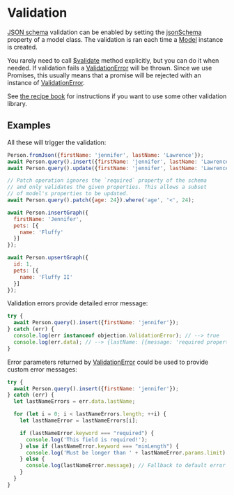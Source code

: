 # Validation

[JSON schema](http://json-schema.org/) validation can be enabled by setting the [jsonSchema](/api/model/static-properties.html#static-jsonschema) property of a model class. The validation is ran each time a [Model](/api/model/) instance is created.

You rarely need to call [$validate](/api/model/instance-methods.html#validate) method explicitly, but you can do it when needed. If validation fails a [ValidationError](/api/types/#class-validationerror) will be thrown. Since we use Promises, this usually means that a promise will be rejected with an instance of [ValidationError](/api/types/#class-validationerror).

See [the recipe book](/recipes/custom-validation.html) for instructions if you want to use some other validation library.

## Examples

All these will trigger the validation:

```js
Person.fromJson({firstName: 'jennifer', lastName: 'Lawrence'});
await Person.query().insert({firstName: 'jennifer', lastName: 'Lawrence'});
await Person.query().update({firstName: 'jennifer', lastName: 'Lawrence'}).where('id', 10);

// Patch operation ignores the `required` property of the schema
// and only validates the given properties. This allows a subset
// of model's properties to be updated.
await Person.query().patch({age: 24}).where('age', '<', 24);

await Person.insertGraph({
  firstName: 'Jennifer',
  pets: [{
    name: 'Fluffy'
  }]
});

await Person.upsertGraph({
  id: 1,
  pets: [{
    name: 'Fluffy II'
  }]
});
```

Validation errors provide detailed error message:

```js
try {
  await Person.query().insert({firstName: 'jennifer'});
} catch (err) {
  console.log(err instanceof objection.ValidationError); // --> true
  console.log(err.data); // --> {lastName: [{message: 'required property missing', ...}]}
}
```

Error parameters returned by [ValidationError](/api/types/#class-validationerror) could be used to provide custom error messages:

```js
try {
  await Person.query().insert({firstName: 'jennifer'});
} catch (err) {
  let lastNameErrors = err.data.lastName;

  for (let i = 0; i < lastNameErrors.length; ++i) {
    let lastNameError = lastNameErrors[i];

    if (lastNameError.keyword === "required") {
      console.log('This field is required!');
    } else if (lastNameError.keyword === "minLength") {
      console.log('Must be longer than ' + lastNameError.params.limit)
    } else {
      console.log(lastNameError.message); // Fallback to default error message
    }
  }
}
```

